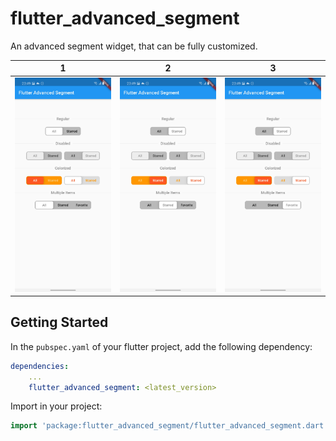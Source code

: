 # flutter_advanced_segment
An advanced segment widget, that can be fully customized.

| 1 | 2 | 3 |
|:-:|:-:|:-:|
| ![Flutter Advanced Segment State 1](./SEGMENT_STATE_1.jpg) | ![Flutter Advanced Switch Starred State 2](./SEGMENT_STATE_2.jpg) | ![Flutter Advanced Switch Starred State 3](./SEGMENT_STATE_3.jpg) |

## Getting Started
In the `pubspec.yaml` of your flutter project, add the following dependency:

```yaml
dependencies:
    ...
    flutter_advanced_segment: <latest_version>
```

Import in your project:

```dart
import 'package:flutter_advanced_segment/flutter_advanced_segment.dart';
```